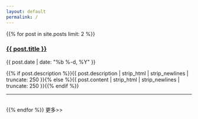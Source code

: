 ```yaml
---
layout: default
permalink: /
---
```

{{% for post in site.posts limit: 2 %}}
<h3><a class="post-link" href="{{ post.url | prepend: site.baseurl }}">{{ post.title }}</a></h3>
<span class="post-meta">{{ post.date | date: "%b %-d, %Y" }}</span>
<p class="description">{{% if post.description %}}{{ post.description | strip_html | strip_newlines | truncate: 250 }}{% else %}{{ post.content | strip_html | strip_newlines | truncate: 250 }}{{% endif %}}</p>

---

<br/>
{{% endfor %}}
<a class="wrapper">更多>></a>
